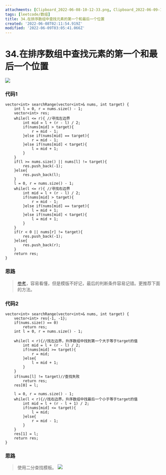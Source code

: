 ```yaml
---
attachments: [Clipboard_2022-06-08-10-12-33.png, Clipboard_2022-06-09-11-02-26.png]
tags: [leetcode/数组]
title: 34.在排序数组中查找元素的第一个和最后一个位置
created: '2022-06-08T02:11:54.919Z'
modified: '2022-06-09T03:05:41.066Z'
---
```


# 34.在排序数组中查找元素的第一个和最后一个位置

![](@attachment/Clipboard_2022-06-08-10-12-33.png)

### 代码1

    vector<int> searchRange(vector<int>& nums, int target) {
        int l = 0, r = nums.size() - 1;
        vector<int> res;
        while(l <= r){ //寻找左边界
            int mid = l + (r - l) / 2;
            if(nums[mid] > target){
                r = mid - 1;
            }else if(nums[mid] == target){
                r = mid - 1;
            }else if(nums[mid] < target){
                l = mid + 1;
            }
        }
        if(l >= nums.size() || nums[l] != target){
            res.push_back(-1);
        }else{
            res.push_back(l);
        }
        l = 0, r = nums.size() - 1;
        while(l <= r){ //寻找右边界
            int mid = l + (r - l) / 2;
            if(nums[mid] > target){
                r = mid - 1;
            }else if(nums[mid] == target){
                l = mid + 1;
            }else if(nums[mid] < target){
                l = mid + 1;
            }
        }
        if(r < 0 || nums[r] != target){
            res.push_back(-1);
        }else{
            res.push_back(r);
        }
        return res;
    }

### 思路
> [参考](https://labuladong.github.io/algo/2/18/26/)，容易看懂，但是模版不好记，最后的判断条件容易记错。更推荐下面的方法。

### 代码2

    vector<int> searchRange(vector<int>& nums, int target) {
        vector<int> res{-1, -1};
        if(nums.size() == 0)
            return res;
        int l = 0, r = nums.size() - 1;

        while(l < r){//找左边界，升序数组中找到第一个大于等于target的值
            int mid = l + (r - l) / 2;
            if(nums[mid] >= target){
                r = mid;
            }else{
                l = mid + 1;
            }
        }
        if(nums[l] != target)//查找失败
            return res;
        res[0] = l;

        l = 0, r = nums.size() - 1;
        while(l < r){//找右边界，升序数组中找最后一个小于等于target的值
            int mid = l + (r - l + 1) / 2;
            if(nums[mid] <= target){
                l = mid;
            }else{
                r = mid - 1;
            }
        }
        res[1] = l;
        return res;
    }

### 思路
> 使用二分查找模板。
![](@attachment/Clipboard_2022-06-09-11-02-26.png)


